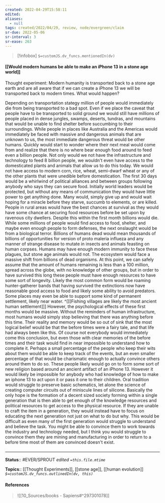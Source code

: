 ```yaml
---
created: 2022-04-29T15:58:11 
edited: 
aliases:
  - null
tags: created/2022/04/29, review, node/evergreen/claim
sr-due: 2022-05-06
sr-interval: 3
sr-ease: 263
---
```

> [!infobox]
`$=customJS.dv_funcs.mentionedIn(dv)`

#### [[Would modern humans be able to make an iPhone 13 in a stone age world]]

Thought experiment:
Modern humanity is transported back to a stone age earth and are all aware that if we can create a iPhone 13 we will be transported back to modern times.
What would happen? 

Depending on transportation stategy million of people would immediately die from being transported to a bad spot. Even if we place the caveat that people have to be transported to solid ground we would still have millions of people placed in dense jungles, swamps, deserts, tundras, and mountains that would be unable to find shelter before succumbing to their surroundings.
While people in places like Australia and the Americas would immediately be faced with massive and dangerous animals that are unknown to us,
the most immediate dangerous threat would be other humans.
Quickly would start to wonder where their next meal would come from and realize that there is no where bear enough food around to feed even a billion people.
Not only would we not have the infrastructure and technology to feed 8 billion people, we wouldn't even have access to the domesticated plants and animals that allow us to do this today.
We would not have access to modern corn, rice, wheat, semi-dwarf wheat or any of the other plants that were unedible before domestication. 
The first 30 days would be a whirlwind of political alliances and between groups following anybody who says they can secure food.
Initially world leaders would be protected, but without any means of communication they would have little power to get anything done. 
Many would, simply give up and would wait hoping for a miracle before they starve, succumb to elements, or are killed.
People in rural areas would have the best chances at survival as they would have some chance at securing food resources before be set upon by ravenous city dwellers.
Despite this within the first month billions would die.
While some millions of people would find access to food, shelter, and maybe even enough people to form defenses, the next onslaught would be from a biological terror.
Billions of humans dead would mean thousands of billions of opportunities for version of proto maleria influeza and any manner of strange disease to mutate in insects and animals feasting on human corpses.
Humans may have enough modern immunity to face these plagues, but stone age animals would not.
The ecosystem would face a massive shift from billions of dead organisms.
At this point, we can safely assume that the amount of humans remaining is less than a 100 million,
spread across the globe, 
with no knowledge of other groups,
but in order to have survived this long these people must have enough resources to have some sort of longevity.
Likely the most common form would be roaming hunter-gatherer bands that having survived the extinctions now have reasonable good access to food and likely some ability to avoid predators. 
Some places may even be able to support some kind of permanent settlement, likely near water.
^[[[Fishing villages are likely the most ancient human settlement]]]
However, the psychological effects of these first months would be massive.
Without the reminders of human infrastructure, most humans would simply stop believing that there was anything before this time.
Their reality and memory would be so out of sink that the most logical belief would be that the before times were a fairy tale, and that life had always been like this.
Of course not everybody would immediately come this conclusion,
but even those with clear memories of the before times and their task would find in near impossible to understand how to complete it.
Perhaps a small percentage of the people who keep their wits about them would be able to keep track of the events, but an even smaller percentage of that would be charismatic enough to actually convince others around them to do so. 
These people likely would go on to form some sort of new religion based around an ancient artifact of an iPhone 13.
However it would likely be impossible for anybody who had knowledge of how to make an iphone 13 to act upon it or pass it one to their children. Oral tradition would struggle to preserve basic schematics, let alone the science of creating computer circuits out of miniscule lines of silicone.
Basically the only hope is the formation of a decent sized society forming within a single generation that is then able to get enough of the knowledge resources and political resources to get access to the physical resource.
If they are unable to craft the item in a generation, they would instead have to focus on educating the next generation not just on what to do but why.
This would be difficult as even many of the first generation would struggle to understand and believe the task.
You might be able to convince them to work towards the industry and technology needed, but I think you would struggle to convince them they are mining and manufacturing in order to return to a before time most of them are convinced doesn't exist.

### <hr class="footnote"/>

**Status**:: #EVER/SPROUT
*edited `=this.file.mtime`*

**Topics**:: [[Thought Experiments]], [[stone age]], [[human evolution]]
*`$=customJS.dv_funcs.outlinedIn(dv, this)`*

#### References

> ![[10_Sources/books - Sapiens#^297301078]]
